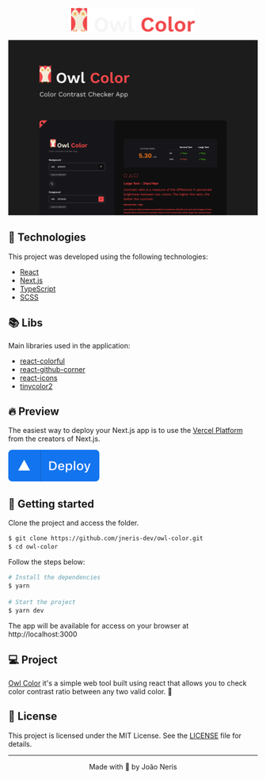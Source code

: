 <p align="center">
  <img alt="Owl Color" src=".github/logo.svg" width="250px">
</p>

<p align="center">
    <img alt="Owl Color" title="Owl Color" src=".github/cover.svg" />
</p>

## 🧪 Technologies

This project was developed using the following technologies:

- [React](https://reactjs.org)
- [Next.js](https://nextjs.org/)
- [TypeScript](https://www.typescriptlang.org/)
- [SCSS](https://sass-lang.com/)

## 📚 Libs

Main libraries used in the application:

- [react-colorful](https://omgovich.github.io/react-colorful/)
- [react-github-corner](https://github.com/skratchdot/react-github-corner)
- [react-icons](https://react-icons.github.io/react-icons/)
- [tinycolor2](https://github.com/bgrins/TinyColor)

## 🔥 Preview

The easiest way to deploy your Next.js app is to use the [Vercel Platform](https://vercel.com/new?utm_medium=default-template&filter=next.js&utm_source=create-next-app&utm_campaign=create-next-app-readme) from the creators of Next.js.

[<img alt="Owl Color" title="Owl Color" src=".github/deploy.svg" />](https://https://owl-color.vercel.app/)

## 🚀 Getting started

Clone the project and access the folder.

```bash
$ git clone https://github.com/jneris-dev/owl-color.git
$ cd owl-color
```

Follow the steps below:
```bash
# Install the dependencies
$ yarn

# Start the project
$ yarn dev
```
The app will be available for access on your browser at http://localhost:3000

## 💻 Project

[Owl Color](https://owl-color.vercel.app/) it's a simple web tool built using react that allows you to check color contrast ratio between any two valid color. 🎨

## 📝 License

This project is licensed under the MIT License. See the [LICENSE](LICENSE.md) file for details.


---

<p align="center">Made with 🖤 by João Neris</p>
